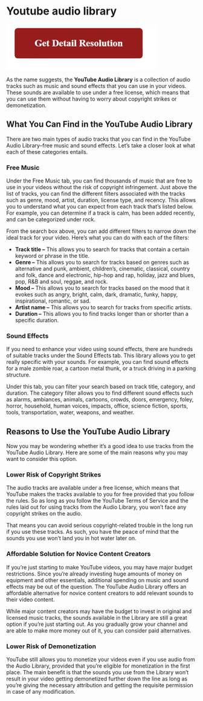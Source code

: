 # Youtube audio library

[![Youtube audio library](red2.png)](https://computersolve.com/youtube-audio-library/)


As the name suggests, the **YouTube Audio Library** is a collection of audio tracks such as music and sound effects that you can use in your videos. These sounds are available to use under a free license, which means that you can use them without having to worry about copyright strikes or demonetization. 


## What You Can Find in the YouTube Audio Library

There are two main types of audio tracks that you can find in the YouTube Audio Library–free music and sound effects. Let’s take a closer look at what each of these categories entails.

### Free Music
Under the Free Music tab, you can find thousands of music that are free to use in your videos without the risk of copyright infringement. Just above the list of tracks, you can find the different filters associated with the tracks such as genre, mood, artist, duration, license type, and recency. This allows you to understand what you can expect from each track that’s listed below. For example, you can determine if a track is calm, has been added recently, and can be categorized under rock.


From the search box above, you can add different filters to narrow down the ideal track for your video. Here’s what you can do with each of the filters:

* **Track title –** This allows you to search for tracks that contain a certain keyword or phrase in the title.
* **Genre –** This allows you to search for tracks based on genres such as alternative and punk, ambient, children’s, cinematic, classical, country and folk, dance and electronic, hip-hop and rap, holiday, jazz and blues, pop, R&B and soul, reggae, and rock.
* **Mood –** This allows you to search for tracks based on the mood that it evokes such as angry, bright, calm, dark, dramatic, funky, happy, inspirational, romantic, or sad.
* **Artist name –** This allows you to search for tracks from specific artists.
* **Duration –** This allows you to find tracks longer than or shorter than a specific duration.



### Sound Effects

If you need to enhance your video using sound effects, there are hundreds of suitable tracks under the Sound Effects tab. This library allows you to get really specific with your sounds. For example, you can find sound effects for a male zombie roar, a cartoon metal thunk, or a truck driving in a parking structure.

Under this tab, you can filter your search based on track title, category, and duration. The category filter allows you to find different sound effects such as alarms, ambiances, animals, cartoons, crowds, doors, emergency, foley, horror, household, human voices, impacts, office, science fiction, sports, tools, transportation, water, weapons, and weather. 

## Reasons to Use the YouTube Audio Library

Now you may be wondering whether it’s a good idea to use tracks from the YouTube Audio Library. Here are some of the main reasons why you may want to consider this option.

### Lower Risk of Copyright Strikes

The audio tracks are available under a free license, which means that YouTube makes the tracks available to you for free provided that you follow the rules. So as long as you follow the YouTube Terms of Service and the rules laid out for using tracks from the Audio Library, you won’t face any copyright strikes on the audio.

That means you can avoid serious copyright-related trouble in the long run if you use these tracks. As such, you have the peace of mind that the sounds you use won’t land you in hot water later on.  

### Affordable Solution for Novice Content Creators

If you’re just starting to make YouTube videos, you may have major budget restrictions. Since you’re already investing huge amounts of money on equipment and other essentials, additional spending on music and sound effects may be out of the question. The YouTube Audio Library offers an affordable alternative for novice content creators to add relevant sounds to their video content.

While major content creators may have the budget to invest in original and licensed music tracks, the sounds available in the Library are still a great option if you’re just starting out. As you gradually grow your channel and are able to make more money out of it, you can consider paid alternatives.

### Lower Risk of Demonetization

YouTube still allows you to monetize your videos even if you use audio from the Audio Library, provided that you’re eligible for monetization in the first place. The main benefit is that the sounds you use from the Library won’t result in your video getting demonetized further down the line as long as you’re giving the necessary attribution and getting the requisite permission in case of any modification.
